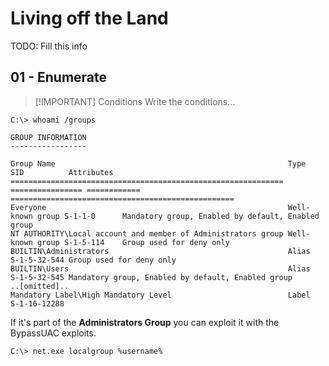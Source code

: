 # Living off the Land

TODO: Fill this info

## 01 - Enumerate

> [!IMPORTANT] Conditions
> Write the conditions...

```
C:\> whoami /groups

GROUP INFORMATION
-----------------

Group Name                                                    Type             SID          Attributes
============================================================= ================ ============ ==================================================
Everyone                                                      Well-known group S-1-1-0      Mandatory group, Enabled by default, Enabled group
NT AUTHORITY\Local account and member of Administrators group Well-known group S-1-5-114    Group used for deny only
BUILTIN\Administrators                                        Alias            S-1-5-32-544 Group used for deny only
BUILTIN\Users                                                 Alias            S-1-5-32-545 Mandatory group, Enabled by default, Enabled group
..[omitted]..
Mandatory Label\High Mandatory Level                          Label            S-1-16-12288
```

If it's part of the **Administrators Group** you can exploit it with the BypassUAC exploits.

```
C:\> net.exe localgroup %username%
```